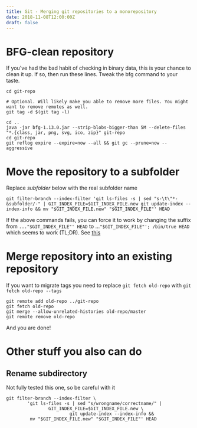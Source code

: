 ```yaml
---
title: Git - Merging git repositories to a monorepository
date: 2018-11-08T12:00:00Z
draft: false
---
```

# BFG-clean repository

If you've had the bad habit of checking in binary data, this is your chance to clean it up. If so, then run these lines. Tweak the bfg command to your taste.
```
cd git-repo

# Optional. Will likely make you able to remove more files. You might want to remove remotes as well.
git tag -d $(git tag -l)

cd ..
java -jar bfg-1.13.0.jar --strip-blobs-bigger-than 5M --delete-files "*.{class, jar, png, svg, ico, zip}" git-repo
cd git-repo
git reflog expire --expire=now --all && git gc --prune=now --aggressive
```

# Move the repository to a subfolder

Replace *subfolder* below with the real subfolder name

```
git filter-branch --index-filter 'git ls-files -s | sed "s-\t\"*-&subfolder/-" | GIT_INDEX_FILE=$GIT_INDEX_FILE.new git update-index --index-info && mv "$GIT_INDEX_FILE.new" "$GIT_INDEX_FILE"' HEAD
```
If the above commands fails, you can force it to work by changing the suffix from `..."$GIT_INDEX_FILE"' HEAD` to ...`"$GIT_INDEX_FILE"'; /bin/true HEAD` which seems to work (TL;DR). See [this](https://stackoverflow.com/questions/46651781/git-no-longer-able-to-rewrite-history/46677910#46677910)  

# Merge repository into an existing repository
If you want to migrate tags you need to replace `git fetch old-repo` with `git fetch old-repo --tags`  
```
git remote add old-repo ../git-repo
git fetch old-repo
git merge --allow-unrelated-histories old-repo/master
git remote remove old-repo
```
And you are done!

# Other stuff you also can do

## Rename subdirectory

Not fully tested this one, so be careful with it
```
git filter-branch --index-filter \
        'git ls-files -s | sed "s/wrongname/correctname/" |
                GIT_INDEX_FILE=$GIT_INDEX_FILE.new \
                        git update-index --index-info &&
         mv "$GIT_INDEX_FILE.new" "$GIT_INDEX_FILE"' HEAD
```

